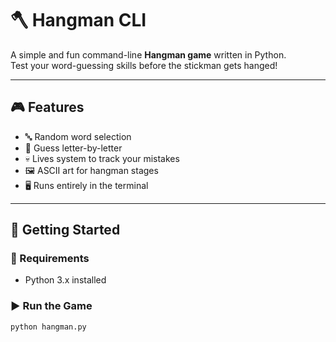 # 🪓 Hangman CLI

A simple and fun command-line **Hangman game** written in Python.  
Test your word-guessing skills before the stickman gets hanged!

---

## 🎮 Features

- 🔤 Random word selection
- 🧠 Guess letter-by-letter
- 💀 Lives system to track your mistakes
- 🖼️ ASCII art for hangman stages
- 🖥️ Runs entirely in the terminal
---

## 🚀 Getting Started

### 🔧 Requirements
- Python 3.x installed

### ▶️ Run the Game
```bash
python hangman.py
